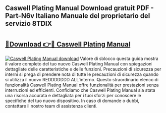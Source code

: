 ## Caswell Plating Manual Download gratuit PDF - Part-N6v Italiano Manuale del proprietario del servizio 8TDlX

# <h2><a href="http://dfbeuv5.blite.top/?on=Caswell+Plating+Manual">🔗Download 👉🔴 Caswell Plating Manual</a></h2>

[![Caswell Plating Manual download](https://i.imgur.com/lujVjoI.png)](http://dfbeuv5.blite.top/?on=Caswell+Plating+Manual)
Valore di sblocco questa guida mostra il valore completo del tuo nuovo Caswell Plating Manual con spiegazioni dettagliate delle caratteristiche e delle funzioni. Precauzioni di sicurezza per interni si prega di prendere nota di tutte le precauzioni di sicurezza quando si utilizza il nuovo REDDDDDDD ALL'interno. Questo straordinario elenco di funzionalità Caswell Plating Manual offre funzionalità per prestazioni senza interruzioni ed efficienti. Confidiamo che Caswell Plating Manual sia stata una risorsa accurata e dettagliata per i tuoi sforzi per conoscere le specifiche del tuo nuovo dispositivo. In caso di domande o dubbi, contattare il nostro team di assistenza clienti.
